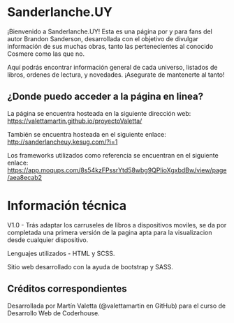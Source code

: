 # Sanderlanche.UY
¡Bienvenido a Sanderlanche.UY! Esta es una página por y para fans del autor Brandon Sanderson, desarrollada con el objetivo de divulgar información de sus muchas obras, tanto las pertenecientes al conocido Cosmere como las que no.

Aquí podrás encontrar información general de cada universo, listados de libros, ordenes de lectura, y novedades. ¡Asegurate de mantenerte al tanto!

## ¿Donde puedo acceder a la página en linea?
La página se encuentra hosteada en la siguiente dirección web: https://valettamartin.github.io/proyectoValetta/

También se encuentra hosteada en el siguiente enlace: http://sanderlancheuy.kesug.com/?i=1 

Los frameworks utilizados como referencia se encuentran en el siguiente enlace: https://app.moqups.com/8s54kzFPssrYtd58wbg9QPlioXgxbdBw/view/page/aea8ecab2

# Información técnica
V1.0 - Trás adaptar los carruseles de libros a dispositivos moviles, se da por completada una primera versión de la pagina apta para la visualizacion desde cualquier dispositivo.

Lenguajes utilizados - HTML y SCSS.

Sitio web desarrollado con la ayuda de bootstrap y SASS.

## Créditos correspondientes
Desarrollada por Martín Valetta (@valettamartin en GitHub) para el curso de Desarrollo Web de Coderhouse.

